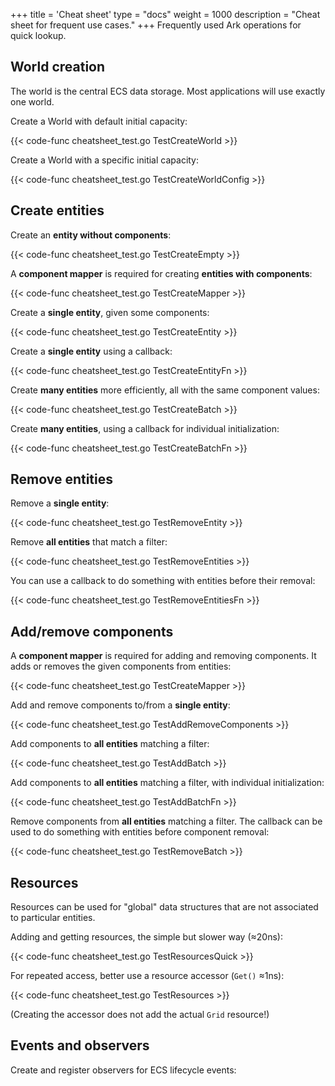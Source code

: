 +++
title = 'Cheat sheet'
type = "docs"
weight = 1000
description = "Cheat sheet for frequent use cases."
+++
Frequently used Ark operations for quick lookup.

## World creation

The world is the central ECS data storage.
Most applications will use exactly one world.

Create a World with default initial capacity:

{{< code-func cheatsheet_test.go TestCreateWorld >}}

Create a World with a specific initial capacity:

{{< code-func cheatsheet_test.go TestCreateWorldConfig >}}

## Create entities

Create an **entity without components**:

{{< code-func cheatsheet_test.go TestCreateEmpty >}}

A **component mapper** is required for creating **entities with components**:

{{< code-func cheatsheet_test.go TestCreateMapper >}}

Create a **single entity**, given some components:

{{< code-func cheatsheet_test.go TestCreateEntity >}}

Create a **single entity** using a callback:

{{< code-func cheatsheet_test.go TestCreateEntityFn >}}

Create **many entities** more efficiently, all with the same component values:

{{< code-func cheatsheet_test.go TestCreateBatch >}}

Create **many entities**, using a callback for individual initialization:

{{< code-func cheatsheet_test.go TestCreateBatchFn >}}

## Remove entities

Remove a **single entity**:

{{< code-func cheatsheet_test.go TestRemoveEntity >}}

Remove **all entities** that match a filter:

{{< code-func cheatsheet_test.go TestRemoveEntities >}}

You can use a callback to do something with entities before their removal:

{{< code-func cheatsheet_test.go TestRemoveEntitiesFn >}}

## Add/remove components

A **component mapper** is required for adding and removing components.
It adds or removes the given components from entities:

{{< code-func cheatsheet_test.go TestCreateMapper >}}

Add and remove components to/from a **single entity**:

{{< code-func cheatsheet_test.go TestAddRemoveComponents >}}

Add components to **all entities** matching a filter:

{{< code-func cheatsheet_test.go TestAddBatch >}}

Add components to **all entities** matching a filter, with individual initialization:

{{< code-func cheatsheet_test.go TestAddBatchFn >}}

Remove components from **all entities** matching a filter.
The callback can be used to do something with entities before component removal:

{{< code-func cheatsheet_test.go TestRemoveBatch >}}

## Resources

Resources can be used for "global" data structures that are not associated to particular entities.

Adding and getting resources, the simple but slower way (&approx;20ns):

{{< code-func cheatsheet_test.go TestResourcesQuick >}}

For repeated access, better use a resource accessor (`Get()` &approx;1ns):

{{< code-func cheatsheet_test.go TestResources >}}

(Creating the accessor does not add the actual `Grid` resource!)

## Events and observers

Create and register observers for ECS lifecycle events:
